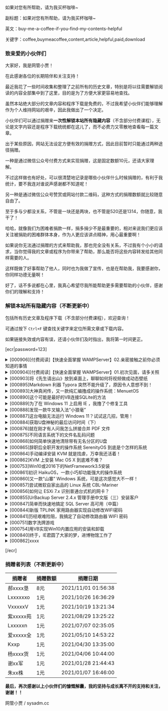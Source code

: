 如果对您有所帮助，请为我买杯咖啡~

副标题：如果对您有所帮助，请为我买杯咖啡~

英文：buy-me-a-coffee-if-you-find-my-contents-helpful

关键字：coffee,buymeacoffee,content,article,helpful,paid,download



### 致亲爱的小伙伴们

大家好，我是网管小贾！

在此感谢各位的长期陪伴和关注支持！



最近我花了一些时间收集和整理了之前所有的历史文章，特别是将以往需要解锁阅读的内容全部集中到了这里，目的是为了方便大家更容易地查找。

虽然本站绝大部分的文章内容和程序下载是免费的，不过我希望小伙伴们能够理解作为个人维持网站的艰辛，因此我做出了一个决定。

小伙伴们可以通过捐赠来**一次性解锁本站所有隐藏内容**（不含部分付费课程），无论是文字内容还是程序下载统统都在这儿了，而不必费力又零散地查看每一篇文章。



出于某些原因，网站无法设定方便有效的捐赠方式，因此目前暂时只能通过两种途径捐赠。

一种是通过微信公众号付费方式来实现捐赠，这是固定数额10元，还请大家理解。

不过这样做也有好处，可以很清楚地记录是哪些小伙伴什么时候捐赠的，有利于我统计，要不我连对谁说声感谢都不知道呢！

另一种是通过微信公众号赞赏或网站付款二维码，这种方式的捐赠数额就比较随意自由了。

至于多与少都没关系，不管是一块还是两块，也不管是520还是1314，你随意，我干了！

哈哈，就像我们为困难者捐款一样，捐多捐少不是最重要的，相对来说我们更应该关注被捐助的困难群体本身，作为人更应该讲点精神，用心最重要啊！



如果说你无法通过捐赠的方式来帮助我，那也完全没有关系，不过我有个小小的请求，当你觉得我的文章或程序为你带来了帮助，那么能否将这些内容转发给其他同样需要的人。

这样既做了好事帮助了他人，同时也为我做了宣传，也是在帮助我，我要感谢你，你同样功德无量啊！

好了，话不多说都在心里，我真心希望尽我所能帮助更多需要帮助的小伙伴，感谢你们的理解和支持！



### 解锁本站所有隐藏内容（不断更新中）

包括所有历史文章及程序下载（不含部分付费课程），欢迎查询！

可通过按下 `Ctrl+F` 键查找关键字来定位所需文章或下载内容。

如果链接失效或内容有误，还请小伙伴们及时指出，我将第一时间更正。



[ecr|password=123]



<details>
<summary>[000906][付费阅读]【快速全面掌握 WAMPServer】02.亲密接触之前你必须知道的事情</summary>
    文章链接：https://www.sysadm.cc/index.php/webxuexi/906-master-wampserver-quickly-and-comprehensively-wampserver-all-you-need-to-know
    <br>
    阅读密码：123456    
</details>

<details>
<summary>[000904][付费阅读]【快速全面掌握 WAMPServer】01.初次见面，请多关照</summary>
    文章链接：https://www.sysadm.cc/index.php/webxuexi/904-master-wampserver-quickly-and-comprehensively-nice-to-meet-you
    <br>
    阅读密码：123456    
</details>


<details>
<summary>[000903]将《先生请出山》放到桌面上，聊聊如何将视频做成动态壁纸</summary>
文章链接：https://www.sysadm.cc/index.php/vbbiancheng/903-put-the-video-sir-please-come-out-to-be-an-official-onto-desktop-let-us-talk-about-how-to-make-videos-into-lively-wallpaper
<br>
阅读密码：746480
<br><br>
网管小贾的MP4动态壁纸程序(WindowsMediaPlayer).7z (106K)
<br>
下载链接：https://pan.baidu.com/s/1HYATSyA3H2YNPivAu2i6aw
<br>
提取码：gvt3
<br><br>
网管小贾的MP4动态壁纸程序(VLCMediaPlayer).7z (106K)
<br>
因 VLC 安装包较大，此压缩包不含 VLC 安装包，请到下面官网链接下载。
<br>
下载链接：https://pan.baidu.com/s/1uiSTHTdujRD62sPuj7M03A
<br>
提取码：0p0z
<br><br>
VLC Media Player(vlc-3.0.16-win32).exe (40M)
<br>
当前最新版本 3.0.16 ，切记安装 32 位。
<br>
下载链接：https://www.videolan.org/
<br><br>
《先生请出山》魔性舞步演示视频小片段
<br>
下载链接：https://pan.baidu.com/s/1PgIkBv--E3A5Dwuwt9VWvA
<br>
提取码：bg82
</details>

<details>
<summary>[000895]Markdown 利器 Typora 突然不能升级了，原因令人意想不到！</summary>
文章链接：https://www.sysadm.cc/index.php/xitongyunwei/895-why-markdown-tool-typora-cannot-be-upgraded-suddenly-the-reason-is-unexpected
<br>
阅读密码：935180
<br><br>
Windows 64位/32位
<br>
typora_0.11.18.zip (132.15M)
<br>
下载链接：https://pan.baidu.com/s/1j2wjtwxNa2SrXUXf5yAF7A
<br>
提取码：pvc6
<br><br>
Linux
<br>
Deb包: typora_0.11.18_amd64.deb (67.03M)
<br>
下载链接：https://pan.baidu.com/s/1YcvVqj2uLGfbZLiavaViHQ
<br>
提取码：gkrj
<br><br>
Tar包: Typora-linux-x64.tar.gz (Ver: 0.9.92) (89.41M)
<br>
下载链接：https://pan.baidu.com/s/15IQ7CwkIIICkjeWPZC_hdw
<br>
提取码：bq8r
<br><br>
MacOS
<br>
typora-0.11.18.dmg (15.43M)
<br>
下载链接：https://pan.baidu.com/s/1L-GqZailmveCo5lBO9hP7Q
<br>
提取码：igyi 
</details>

<details>
<summary>[000893]大神真闲传，又一款纯汇编撸成的操作系统：MenuetOS</summary>
文章链接：https://www.sysadm.cc/index.php/xitongyunwei/893-they-always-have-free-time-and-another-pure-assembly-operating-system-menuetos
<br>
阅读密码：152190
<br><br>
MenuetOS64.iso(1.45M) & MenuetOS32.iso(1.45M)
<br>
下载链接：https://pan.baidu.com/s/1tEd1eFxNDCobJKsP_YU_LA
<br>
提取码：xb07
</details>

<details>
<summary>[000890]这个可能是最好的VB连接SQLite的方法</summary>
文章链接：https://www.sysadm.cc/index.php/vbbiancheng/890-this-is-probably-the-best-way-to-connect-sqlite-with-vb
<br>
阅读密码：530001
<br><br>
网管小贾的VB+SQLite演示程序.7z(2.72M)
<br>
下载链接：https://pan.baidu.com/s/1FYOu7YvJDHkPGNv89jdltw
<br>
提取码：n2vt
</details>

<details>
<summary>[000889]为了在 Windows 11 上启用 IE ，我撸了个修复工具</summary>
文章链接：https://www.sysadm.cc/index.php/xitongyunwei/889-in-order-to-use-ie-on-windows-11-i-made-a-fix-app
<br>
阅读密码：924180
<br><br>
网管小贾的Windows11一键修复IE11工具.7z(4.93M)
<br>
下载链接：https://pan.baidu.com/s/1SmtuLev7tecxfcF08qvnJA
<br>
提取码：mmaa
<br><br>
ieframe.dll.7z(4.85M)
<br>
下载链接：https://pan.baidu.com/s/1Ys7TRwKzRWG1HAUBfkUpHw
<br>
提取码：vii4
</details>

<details>
<summary>[000888]发现一款牛叉输入法“小狼毫”</summary>
文章链接：https://www.sysadm.cc/index.php/xitongyunwei/888-i-found-a-good-rime-input-method-engine
<br>
阅读密码：531331
<br><br>
小狼毫输入法+五笔拼音组件.7z（10M）
<br>
下载链接：https://pan.baidu.com/s/1UUJT9WH5arZUXfHt1nj4FA
<br>
提取码： ug5o
</details>

<details>
<summary>[000887]这台电脑无法运行 Windows 11？试试这几招，管用！</summary>
文章链接：https://www.sysadm.cc/index.php/xitongyunwei/887-this-pc-can-not-run-windows-11-try-these-methods-they-work
<br>
阅读密码：403031
<br><br>
LanConfig.reg (1K)
<br>
下载链接：https://pan.baidu.com/s/1KHPZeOutDYKJOwprGHF8Vg
<br>
提取码：d8m4
</details>

<details>
<summary>[000884]获取U盘神秘的最后访问时间（下）</summary>
文章链接：https://www.sysadm.cc/index.php/xitongyunwei/884-getting-the-last-mysterious-attach-timestamps-of-usb-flash-disk-2
<br>
阅读密码：926091
<br><br>
网管小贾的USB时间记录查看器 XJUsbViewer (96K)
<br>
本地下载：https://pan.baidu.com/s/1ws7n840lpfTAl4PW78_kOA
<br>
提取码：8ut4
</details>

<details>
<summary>[000876]就在刚才有人问我怎么拼接合并 PDF 文件</summary>
文章链接：https://www.sysadm.cc/index.php/xitongyunwei/876-just-now-someone-asked-me-how-to-merge-pdf-files
<br>
阅读密码：938231
<br><br>
MergePDF.7z(67.8K)
<br>
下载链接：https://pan.baidu.com/s/1HLvl9F98Ypa8L20KD9EvBQ
<br>
提取码：myyq
</details>

<details>
<summary>[000875]不同语言系统下的文件名乱码问题</summary>
文章链接：https://www.sysadm.cc/index.php/vbbiancheng/875-garbled-code-problem-of-filename-in-different-language-systems
<br>
阅读密码：308180
<br><br>
网管小贾的日文乱码转换器.7z(94K)
<br>
下载链接：https://pan.baidu.com/s/1EKeT0xm89EPjvnk2ii343g
<br>
提取码：2a6m
</details>

<details>
<summary>[000868]如何简单快速地清除带有无名分区的U盘</summary>
文章链接：https://www.sysadm.cc/index.php/xitongyunwei/868-how-to-simply-and-quickly-clean-usb-stick-with-undeletable-partitions
<br>
阅读密码：937211
<br><br>
USBOOT.7z (368K)
<br>
下载链接：https://pan.baidu.com/s/1aQ4ofjm74s7-kT8h3cbenQ
<br>
提取码： mjp5 
</details>

<details>
<summary>[000865]辞职后全职开发的操作系统 SerenityOS 到底是个怎样的系统</summary>
文章链接：https://www.sysadm.cc/index.php/xitongyunwei/865-how-about-serenityos-which-i-quit-my-job-to-focus-on-it-full-time
<br>
阅读密码：028190
<br><br>
cldr-39.0.0-json-modern.zip(39.7M)
<br>
本地下载：https://pan.baidu.com/s/1aJ3Nuy-HUYmw0FH_sl3c-A
<br>
提取码：lt2e
<br><br>
现成的映像文件 serenityos.vdi (328M)
<br>
下载链接：https://pan.baidu.com/s/1K8sKlKfahjYts_MDtXpKlQ
<br>
提取码：dr9g
<br><br>
现成的映像文件 serenityos.vmdk (284M)
<br>
下载链接：https://pan.baidu.com/s/1MtbowWCP4FWYYbzAlo48eA
<br>
提取码：iw7u
</details>

<details>
<summary>[000864]手动编译安装 KVM 就是找虐，万幸我还活着！</summary>
文章链接：https://www.sysadm.cc/index.php/xitongyunwei/864-compiling-and-installing-of-kvm-is-very-troublesome-thanks-god-i-am-still-alive
<br>
阅读密码：134390
<br><br>
ninja-linux.zip(100K)
<br>
本地下载：https://pan.baidu.com/s/1zdjoZaTw7bia0r2zG_Q6mQ
<br>
提取码：6pzq
<br><br>
libvirt-daemon-drivers.zip(2.15M)
<br>
打包下载：https://pan.baidu.com/s/1F-q6QniOol-AHQhgPLtRRQ
<br>
提取码：by0m
<br><br>
gtksourceview-4.6.1.tar.xz（1.10M）
<br>
下载链接：https://pan.baidu.com/s/1ib6woV9qFXRNiy-dx4pC4w
<br>
提取码：odbu
</details>

<details>
<summary>[000862]KVM 上安装 Mac OS X 到底难不难？</summary>
文章链接：https://www.sysadm.cc/index.php/xitongyunwei/862-how-to-install-mac-os-x-on-kvm
<br>
阅读密码：304180
<br><br>
OSX-KVM.zip(15.6M)
<br>
下载链接：https://pan.baidu.com/s/1J8YYXroOwJQJiX-zV6onUg
<br>
提取码：mtqe
<br><br>
1. High_Sierra_10.13.dmg(463M)
<br>
2. Mojave_10.14.dmg(458M)
<br>
3. Catalina_10.15.dmg(475M)
<br>
4. Big_Sur_11.0.dmg(637M)
<br>
切记：需要将它们转换成 img 后才能加载使用哦！
<br>
下载链接：https://pan.baidu.com/s/164XkIjobx8oaWAsmPtG9OQ
<br>
提取码：n7i6
<br><br>
MacOSX.xml.zip(29.9K)
<br>
下载链接：https://pan.baidu.com/s/1gRUYtxHqe1oKJYQw0sBYCA
<br>
提取码：me4f
</details>

<details>
<summary>[000753]Win10或2016下的NetFramework3.5安装</summary>
文章链接：https://www.sysadm.cc/index.php/xitongyunwei/753-win10-2016-net-framework-35
<br>
阅读密码：109131
<br><br>
网管小贾自制脱机安装卸载Netframework3.5组件批处理程序
<br>
https://pan.baidu.com/s/10AqjucEAvacW2hnLFg3ZBg
<br>
提取码：k3e4
</details>

<details>
<summary>[000861]初识 HaikuOS，一款小巧却功能强大的操作系统</summary>
文章链接：https://www.sysadm.cc/index.php/xitongyunwei/861-first-met-haiku-a-small-but-powerful-os
<br>
阅读密码：220280
<br><br>
haiku-r1beta3-x86_64-anyboot.iso(718M)
<br>
下载链接：https://pan.baidu.com/s/1PGX-JQlZOaglgHekWeAmWA
<br>
提取码：nbh2
</details>

<details>
<summary>[000860]又一款“山寨” Windows 系统，可是这次感觉大不一样！</summary>
文章链接：https://www.sysadm.cc/index.php/xitongyunwei/860-another-windows-like-system-but-this-time-it-feels-very-different
<br>
阅读密码：002390
<br><br>
ReactOS-0.4.13-release-28-g5724391-iso.zip(120M)
<br>
下载链接：https://pan.baidu.com/s/1AivPDpDS7XoIlqunxQRMcw
<br>
提取码：xtfw
</details>

<details>
<summary>[000857]尝试微软自家出品的 Linux 系统 CBL-Mariner</summary>
文章链接：https://www.sysadm.cc/index.php/xitongyunwei/857-test-cbl-mariner-which-is-linux-from-microsoft
<br>
阅读密码：436501
<br><br>
CBL-Mariner.7z (483M)
<br>
下载链接：https://pan.baidu.com/s/1KbcC3UmbBg9zl6Sky-musA
<br>
提取码：4n10
<br><br>
core-legacycore-1.0.20210728.1236.vhdx (632.00M)
<br>
下载链接：https://pan.baidu.com/s/1SZeNkkYjkkQFlvSAsqeRdQ
<br>
提取码：0qyv
<br><br>
core-legacycore-1.0.20210728.1250.vhd (2.00G)
<br>
下载链接：https://pan.baidu.com/s/1YFhYB-6aYCkdoTn2LeGBHw
<br>
提取码：gyok
<br><br>
meta-user-data.iso (366K)
<br>
下载链接：https://pan.baidu.com/s/1Qtgw1Qi2xLywUW7pmneW6w
<br>
提取码：5yqz
<br><br>
完整版可引导 full-1.0.20210728.1317.iso (677.03M)
<br>
下载链接：链接：https://pan.baidu.com/s/11dEA6ceo292WynXYmdYdSg
<br>
提取码：25w0
</details>

<details>
<summary>[000856]如何让 ESXi 7.x 识别普通台式机的网卡？</summary>
文章链接：https://www.sysadm.cc/index.php/xitongyunwei/856-how-to-make-esxi-7-x-recognize-the-network-adapt-card-of-desktop-pc
<br>
阅读密码：757190
<br><br>
驱动注入工具
<br>
ESXi-Customizer-PS-2.8.1.zip
<br>
下载链接：https://pan.baidu.com/s/1kPbFlEbLCbVt3atfDJjkkw
<br>
提取码：txr7
<br><br>
USB 网卡驱动
<br>
ESXi702-VMKUSB-NIC-FLING-47140841-component-18150468.zip
<br>
下载链接：https://pan.baidu.com/s/10mHYyy7lnqkfyOYomeAa6w
<br>
提取码：sn1k
<br><br>
ESXi 7.0U2a 扩展包
<br>
VMware-ESXi-7.0U2a-17867351-depot.zip
<br>
下载链接：https://pan.baidu.com/s/19u7zklSSPMKs8RfD7N7OSg
<br>
提取码：0v26
<br><br>
ESXi-7.0U2a-VMKUSB-NIC-FLING.ISO (388M)
<br>
SHA256: 74D05ECC728EC565CA9EEF57928F4B1F86EC3F7005DF2AED395352B748B176E2
<br>
下载链接：https://pan.baidu.com/s/1Wn4tARpUzqGSFRjQvXm6aA
<br>
提取码：o95m
</details>

<details>
<summary>[000855]UrBackup Server 2.4.x 管理手册中文版（三）安装客户</summary>
文章链接：https://www.sysadm.cc/index.php/xitongyunwei/855-administration-manual-for-urbackup-server-3
<br>
阅读密码：955380
<br><br>
批量部署UrBackup客户端脚本.py.7z
<br>
下载链接：https://pan.baidu.com/s/1IWkkh0zH1CZCRUb7iI3MkA
<br>
提取码：rzd4
<br><br>
UrBackup Client 2.0.29.pkg.7z (5.05M)
<br>
下载链接：https://pan.baidu.com/s/1GhT3s7f65W5QOi6KPL4k3g
<br>
提取码：bzdv
</details>

<details>
<summary>[000847]简单而快速地搞定 SQL Server 高可用（中篇）</summary>
文章链接：https://www.sysadm.cc/index.php/xitongyunwei/847-simple-and-fast-solution-to-always-on-high-availability-of-sql-server-2
<br>
阅读密码：230580
<br><br>
当前搬运最新版 SSMS 18.9.1 (651M)
<br>
下载链接：https://pan.baidu.com/s/1xJFE9O0rYfA1pyiETFHxoQ
<br>
提取码：4fb6
<br><br>
Net Framework 4.7.2 (80M)
<br>
下载链接：https://pan.baidu.com/s/1JuMgYPpBVzPxLuvGdgdWug
<br>
提取码：piif
<br><br>
以上证书生成导入脚本下载：
<br>
下载链接：https://pan.baidu.com/s/1LmBitugDmnF8cwZ4LFgLJA
<br>
提取码：92du
</details>

<details>
<summary>[000844]新版 TPLINK 家用路由器实现自动修改WIFI密码</summary>
文章链接：https://www.sysadm.cc/index.php/xitongyunwei/844-tplink-router-how-to-change-wifi-password-automatically-everyday
<br>
阅读密码：146580
<br><br>
完整油猴代码下载：
<br>
下载链接：https://pan.baidu.com/s/1rpV4vjiO8MmMUtmNDMQwDQ
<br>
提取码：dal7
</details>

<details>
<summary>[000841]历经艰难险阻，我搞定了自动修改路由器 WIFI 密码</summary>
文章链接：https://www.sysadm.cc/index.php/xitongyunwei/841-after-a-lot-of-difficulties-i-resolved-issue-to-change-wifi-password-of-router-automatically
<br>
阅读密码：613290
<br><br>
定时修改路由器 WIFI 密码.7z (29.5K)
<br>
下载链接：https://pan.baidu.com/s/1I-Vg-WWwwJbMfu0jXNp64A
<br>
提取码：w8lw
</details>

<details>
<summary>[000751]数字洗牌游戏</summary>
文章链接：https://www.sysadm.cc/index.php/vbbiancheng/751-vb-shuffle-game
<br>
阅读密码：748101
<br><br>
数字洗牌游戏.7z (49K)
<br>
下载链接：https://pan.baidu.com/s/1wuG0-sLNkvQi2865WwRLMQ
<br>
提取码：4pzt
</details>

<details>
<summary>[000754]用VB实现Win10内置应用的安装和卸载</summary>
文章链接：https://www.sysadm.cc/index.php/vbbiancheng/754-vb-win10-appxpackage-remove
<br>
阅读密码：359122
<br><br>
https://pan.baidu.com/s/1fFmHgj3L1G2Uf0rOwLVWtw
<br>
提取码：cphz
</details>

<details>
<summary>[000840]终于，IE君圆了大家的梦，进博物馆工作了</summary>
文章链接：https://www.sysadm.cc/index.php/xitongyunwei/840-finally-mr-ie-realized-our-dreams-and-went-to-work-in-the-museum
<br>
阅读密码：005190
<br><br>
IE 6.0 (52.4M)
<br>
使用平台：Windows 2000
<br>
下载链接：https://pan.baidu.com/s/107p475WqZ80qwMstxL3Htw
<br>
提取码：kfr8
<br><br>
IE 7.0 (20.9M) 含卸载工具
<br>
使用平台：Windows XP
<br>
下载链接：https://pan.baidu.com/s/1J9A0VGtR9M5Cd03w2NLmUw
<br>
提取码：095r
<br><br>
IE 8.0 (16.0M)
<br>
使用平台：Windows XP
<br>
下载链接：https://pan.baidu.com/s/1avPcFOcGbD3fc1SSEaPbuQ
<br>
提取码：pcd5
<br><br>
IE 11 (48.9M) for x86
<br>
使用平台：Windows 7 32位
<br>
下载链接：https://pan.baidu.com/s/1GdPa2EU8aA8IUUjkQ_2fUg
<br>
提取码：2dqn
<br><br>
IE 11 (91.8M) for x64
<br>
使用平台：Windows 7 64位
<br>
下载链接：https://pan.baidu.com/s/1B8mygIriqkIldkrDtcymXA
<br>
提取码：a3yj
</details>







<details>
<summary>[000862]xxxx</summary>
文章链接：https://www.sysadm.cc/index.php/xitongyunwei/862-how-to-install-mac-os-x-on-kvm
<br>
阅读密码：304180
<br><br>
aaaaaa
</details>




[/ecr]



### 捐赠者列表（不断更新中）

| 捐赠者    | 捐赠数额 | 捐赠日期            |
| --------- | -------- | ------------------- |
| 郝xxxx垦  | 8元      | 2021/11/01 01:56:38 |
| Lxxxxxxo  | 1元      | 2021/10/26 16:36:29 |
| VxxxxxV   | 1元      | 2021/10/19 13:21:34 |
| 紫xxxxx苑 | 1元      | 2021/08/29 13:25:22 |
| Lxxxxxn   | 1元      | 2021/07/07 02:35:05 |
| 爱xxxxx全 | 1元      | 2021/05/10 14:53:22 |
| Kxxp      | 1元      | 2021/04/30 13:35:00 |
| 杨xxxx货  | 1元      | 2021/04/06 10:44:00 |
| 谢xx军    | 1元      | 2021/01/28 21:44:43 |
| 朱xx株    | 1元      | 2021/01/07 16:46:00 |



**最后，再次感谢以上小伙伴们的慷慨解囊，我的坚持与成长离不开的支持和关注，谢谢！！**

网管小贾 / sysadm.cc

